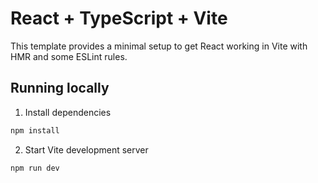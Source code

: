 # React + TypeScript + Vite

This template provides a minimal setup to get React working in Vite with HMR and some ESLint rules.

## Running locally

1. Install dependencies

```bash
npm install
```

2. Start Vite development server

```bash
npm run dev
```
